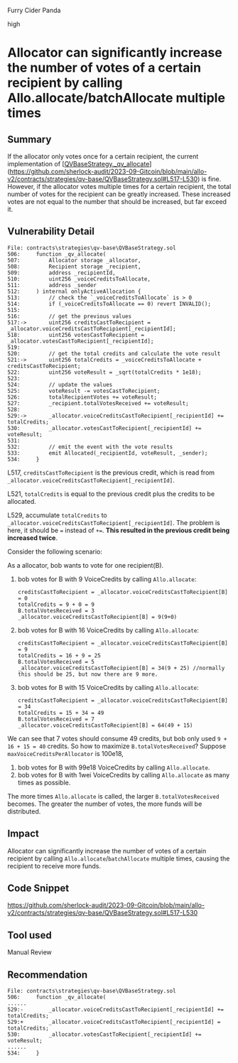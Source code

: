 Furry Cider Panda

high

# Allocator can significantly increase the number of votes of a certain recipient by calling Allo.allocate/batchAllocate multiple times
## Summary

If the allocator only votes once for a certain recipient, the current implementation of [[QVBaseStrategy._qv_allocate](https://github.com/sherlock-audit/2023-09-Gitcoin/blob/main/allo-v2/contracts/strategies/qv-base/QVBaseStrategy.sol#L517-L530)](https://github.com/sherlock-audit/2023-09-Gitcoin/blob/main/allo-v2/contracts/strategies/qv-base/QVBaseStrategy.sol#L517-L530) is fine. However, if the allocator votes multiple times for a certain recipient, the total number of votes for the recipient can be greatly increased. These increased votes are not equal to the number that should be increased, but far exceed it.

## Vulnerability Detail

```solidity
File: contracts\strategies\qv-base\QVBaseStrategy.sol
506:     function _qv_allocate(
507:         Allocator storage _allocator,
508:         Recipient storage _recipient,
509:         address _recipientId,
510:         uint256 _voiceCreditsToAllocate,
511:         address _sender
512:     ) internal onlyActiveAllocation {
513:         // check the `_voiceCreditsToAllocate` is > 0
514:         if (_voiceCreditsToAllocate == 0) revert INVALID();
515: 
516:         // get the previous values
517:->       uint256 creditsCastToRecipient = _allocator.voiceCreditsCastToRecipient[_recipientId];
518:         uint256 votesCastToRecipient = _allocator.votesCastToRecipient[_recipientId];
519: 
520:         // get the total credits and calculate the vote result
521:->       uint256 totalCredits = _voiceCreditsToAllocate + creditsCastToRecipient;
522:         uint256 voteResult = _sqrt(totalCredits * 1e18);
523: 
524:         // update the values
525:         voteResult -= votesCastToRecipient;
526:         totalRecipientVotes += voteResult;
527:         _recipient.totalVotesReceived += voteResult;
528: 
529:->       _allocator.voiceCreditsCastToRecipient[_recipientId] += totalCredits;
530:         _allocator.votesCastToRecipient[_recipientId] += voteResult;
531: 
532:         // emit the event with the vote results
533:         emit Allocated(_recipientId, voteResult, _sender);
534:     }
```

L517, `creditsCastToRecipient` is the previous credit, which is read from `_allocator.voiceCreditsCastToRecipient[_recipientId]`.

L521, `totalCredits` is equal to the previous credit plus the credits to be allocated.

L529, accumulate `totalCredits` to `_allocator.voiceCreditsCastToRecipient[_recipientId]`. The problem is here, it should be `=` instead of `+=`. **This resulted in the previous credit being increased twice**.

Consider the following scenario:

As a allocator, bob wants to vote for one recipient(B).

1.  bob votes for B with 9 VoiceCredits by calling `Allo.allocate`:
    
    ```flow
    creditsCastToRecipient = _allocator.voiceCreditsCastToRecipient[B] = 0
    totalCredits = 9 + 0 = 9
    B.totalVotesReceived = 3
    _allocator.voiceCreditsCastToRecipient[B] = 9(9+0)
    ```
    
2.  bob votes for B with 16 VoiceCredits by calling `Allo.allocate`:
    
    ```flow
    creditsCastToRecipient = _allocator.voiceCreditsCastToRecipient[B] = 9
    totalCredits = 16 + 9 = 25
    B.totalVotesReceived = 5
    _allocator.voiceCreditsCastToRecipient[B] = 34(9 + 25) //normally this should be 25, but now there are 9 more.
    ```
    
3.  bob votes for B with 15 VoiceCredits by calling `Allo.allocate`:
    
    ```flow
    creditsCastToRecipient = _allocator.voiceCreditsCastToRecipient[B] = 34
    totalCredits = 15 + 34 = 49
    B.totalVotesReceived = 7
    _allocator.voiceCreditsCastToRecipient[B] = 64(49 + 15)
    ```
    

We can see that 7 votes should consume 49 credits, but bob only used `9 + 16 + 15 = 40` credits. So how to maximize `B.totalVotesReceived`? 
Suppose `maxVoiceCreditsPerAllocator` is 100e18,
1.  bob votes for B with 99e18 VoiceCredits by calling `Allo.allocate`.
2.  bob votes for B with 1wei VoiceCredits by calling `Allo.allocate` as many times as possible. 

The more times `Allo.allocate` is called, the larger `B.totalVotesReceived` becomes. The greater the number of votes, the more funds will be distributed.

## Impact

Allocator can significantly increase the number of votes of a certain recipient by calling `Allo.allocate`/`batchAllocate` multiple times, causing the recipient to receive more funds.

## Code Snippet

https://github.com/sherlock-audit/2023-09-Gitcoin/blob/main/allo-v2/contracts/strategies/qv-base/QVBaseStrategy.sol#L517-L530

## Tool used

Manual Review

## Recommendation

```fix
File: contracts\strategies\qv-base\QVBaseStrategy.sol
506:     function _qv_allocate(
......
529:-        _allocator.voiceCreditsCastToRecipient[_recipientId] += totalCredits;
529:+        _allocator.voiceCreditsCastToRecipient[_recipientId] = totalCredits;
530:         _allocator.votesCastToRecipient[_recipientId] += voteResult;
......
534:     }
```